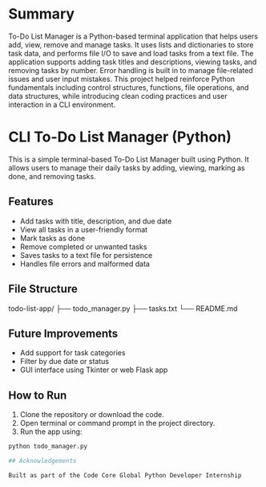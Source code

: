 # Summary

To-Do List Manager is a Python-based terminal application that helps users add, view, remove and  manage tasks. It uses lists and dictionaries to store task data, and performs file I/O to save and load tasks from a text file. The application supports adding task titles and descriptions, viewing tasks, and removing tasks by number. Error handling is built in to manage file-related issues and user input mistakes. This project helped reinforce Python fundamentals including control structures, functions, file operations, and data structures, while introducing clean coding practices and user interaction in a CLI environment.

# CLI To-Do List Manager (Python)

This is a simple terminal-based To-Do List Manager built using Python. It allows users to manage their daily tasks by adding, viewing, marking as done, and removing tasks.

## Features

- Add tasks with title, description, and due date
- View all tasks in a user-friendly format
- Mark tasks as done
- Remove completed or unwanted tasks
- Saves tasks to a text file for persistence
- Handles file errors and malformed data

## File Structure

todo-list-app/
├── todo_manager.py
├── tasks.txt
└── README.md


## Future Improvements

- Add support for task categories
- Filter by due date or status
- GUI interface using Tkinter or web Flask app


## How to Run

1. Clone the repository or download the code.
2. Open terminal or command prompt in the project directory.
3. Run the app using:

```bash
python todo_manager.py

## Acknowledgements

Built as part of the Code Core Global Python Developer Internship

